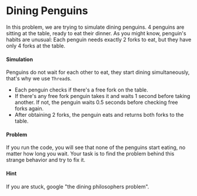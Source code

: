 # Dining Penguins
<p>In this problem, we are trying to simulate dining penguins. 4 penguins are sitting at the table, ready to eat their dinner. As you might know, penguin's habits are unusual: Each penguin needs exactly 2 forks to eat, but they have only 4 forks at the table.</p>
<h4 id="simulation">Simulation</h4>
<p>Penguins do not wait for each other to eat, they start dining simultaneously, that's why we use <code>Thread</code>s.</p>
<ul>
<li>Each penguin checks if there's a free fork on the table.</li>
<li>If there's any free fork penguin takes it and waits 1 second before taking another. If not, the penguin waits 0.5 seconds before checking free forks again.</li>
<li>After obtaining 2 forks, the penguin eats and returns both forks to the table.</li>
</ul>
<h4 id="problem">Problem</h4>
<p>If you run the code, you will see that none of the penguins start eating, no matter how long you wait. Your task is to find the problem behind this strange behavior and try to fix it.</p>
<h4 id="hint">Hint</h4>
<p>If you are stuck, google "the dining philosophers problem".</p></div>
</div><!---->
<!---->
</jhi-programming-exercise-instructions><!---->
